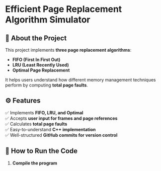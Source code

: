 # Efficient Page Replacement Algorithm Simulator

## 📌 About the Project
This project implements **three page replacement algorithms**:
- **FIFO (First In First Out)**
- **LRU (Least Recently Used)**
- **Optimal Page Replacement**

It helps users understand how different memory management techniques perform by computing **total page faults**.

## ⚙️ Features
✅ Implements **FIFO, LRU, and Optimal**  
✅ Accepts **user input for frames and page references**  
✅ Calculates **total page faults**  
✅ Easy-to-understand **C++ implementation**  
✅ Well-structured **GitHub commits for version control**  

## 🔧 How to Run the Code
1. **Compile the program**  

